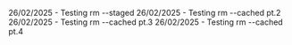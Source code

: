 26/02/2025 - Testing rm --staged
26/02/2025 - Testing rm --cached pt.2
26/02/2025 - Testing rm --cached pt.3
26/02/2025 - Testing rm --cached pt.4
